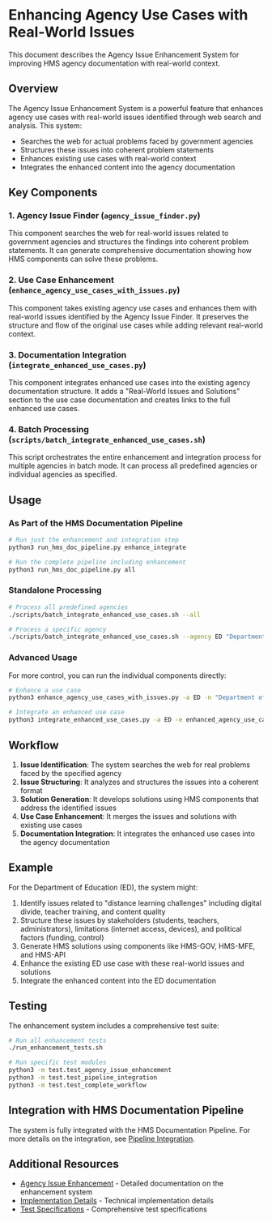 # Enhancing Agency Use Cases with Real-World Issues

This document describes the Agency Issue Enhancement System for improving HMS agency documentation with real-world context.

## Overview

The Agency Issue Enhancement System is a powerful feature that enhances agency use cases with real-world issues identified through web search and analysis. This system:

- Searches the web for actual problems faced by government agencies
- Structures these issues into coherent problem statements
- Enhances existing use cases with real-world context
- Integrates the enhanced content into the agency documentation

## Key Components

### 1. Agency Issue Finder (`agency_issue_finder.py`)

This component searches the web for real-world issues related to government agencies and structures the findings into coherent problem statements. It can generate comprehensive documentation showing how HMS components can solve these problems.

### 2. Use Case Enhancement (`enhance_agency_use_cases_with_issues.py`)

This component takes existing agency use cases and enhances them with real-world issues identified by the Agency Issue Finder. It preserves the structure and flow of the original use cases while adding relevant real-world context.

### 3. Documentation Integration (`integrate_enhanced_use_cases.py`)

This component integrates enhanced use cases into the existing agency documentation structure. It adds a "Real-World Issues and Solutions" section to the use case documentation and creates links to the full enhanced use cases.

### 4. Batch Processing (`scripts/batch_integrate_enhanced_use_cases.sh`)

This script orchestrates the entire enhancement and integration process for multiple agencies in batch mode. It can process all predefined agencies or individual agencies as specified.

## Usage

### As Part of the HMS Documentation Pipeline

```bash
# Run just the enhancement and integration step
python3 run_hms_doc_pipeline.py enhance_integrate

# Run the complete pipeline including enhancement
python3 run_hms_doc_pipeline.py all
```

### Standalone Processing

```bash
# Process all predefined agencies
./scripts/batch_integrate_enhanced_use_cases.sh --all

# Process a specific agency
./scripts/batch_integrate_enhanced_use_cases.sh --agency ED "Department of Education" "distance learning challenges" education
```

### Advanced Usage

For more control, you can run the individual components directly:

```bash
# Enhance a use case
python3 enhance_agency_use_cases_with_issues.py -a ED -n "Department of Education" -i "distance learning challenges" -t education

# Integrate an enhanced use case
python3 integrate_enhanced_use_cases.py -a ED -e enhanced_agency_use_cases
```

## Workflow

1. **Issue Identification**: The system searches the web for real problems faced by the specified agency
2. **Issue Structuring**: It analyzes and structures the issues into a coherent format
3. **Solution Generation**: It develops solutions using HMS components that address the identified issues
4. **Use Case Enhancement**: It merges the issues and solutions with existing use cases
5. **Documentation Integration**: It integrates the enhanced use cases into the agency documentation

## Example

For the Department of Education (ED), the system might:

1. Identify issues related to "distance learning challenges" including digital divide, teacher training, and content quality
2. Structure these issues by stakeholders (students, teachers, administrators), limitations (internet access, devices), and political factors (funding, control)
3. Generate HMS solutions using components like HMS-GOV, HMS-MFE, and HMS-API
4. Enhance the existing ED use case with these real-world issues and solutions
5. Integrate the enhanced content into the ED documentation

## Testing

The enhancement system includes a comprehensive test suite:

```bash
# Run all enhancement tests
./run_enhancement_tests.sh

# Run specific test modules
python3 -m test.test_agency_issue_enhancement
python3 -m test.test_pipeline_integration
python3 -m test.test_complete_workflow
```

## Integration with HMS Documentation Pipeline

The system is fully integrated with the HMS Documentation Pipeline. For more details on the integration, see [Pipeline Integration](../PIPELINE_INTEGRATION.md).

## Additional Resources

- [Agency Issue Enhancement](../00_AGENCY_ISSUE_ENHANCEMENT.md) - Detailed documentation on the enhancement system
- [Implementation Details](../../IMPLEMENTATION.md) - Technical implementation details
- [Test Specifications](../../test/spec_agency_issue_enhancement.md) - Comprehensive test specifications